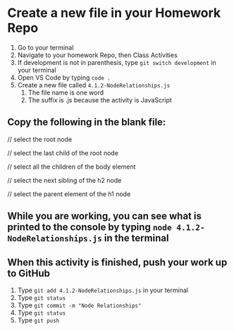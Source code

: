 # Create a new file in your Homework Repo

1. Go to your terminal
2. Navigate to your homework Repo, then Class Activities
3. If development is not in parenthesis, type `git switch development` in your terminal
4. Open VS Code by typing `code .`
5. Create a new file called `4.1.2-NodeRelationships.js`
    1. The file name is one word
    2. The suffix is .js because the activity is JavaScript

## Copy the following in the blank file:

// select the root node

// select the last child of the root node

// select all the children of the body element

// select the next sibling of the h2 node

// select the parent element of the h1 node

## While you are working, you can see what is printed to the console by typing `node 4.1.2-NodeRelationships.js` in the terminal

## When this activity is finished, push your work up to GitHub

1. Type `git add 4.1.2-NodeRelationships.js` in your terminal
2. Type `git status`
3. Type `git commit -m "Node Relationships"`
4. Type `git status`
5. Type `git push`
